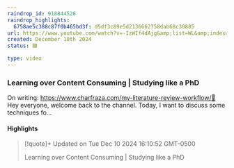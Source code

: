 ```yaml
---
raindrop_id: 918844528
raindrop_highlights:
  6758ae5c388c87f0b465bd3f: d5df3c89e5d2136662758dab68c30885
url: https://www.youtube.com/watch?v=-IzWIf4dAjg&amp;list=WL&amp;index=48
created: December 10th 2024
status: 🟥

type: video
---
```



### Learning over Content Consuming | Studying like a PhD

On writing: https://www.charfraza.com/my-literature-review-workflow/👋 Hey everyone, welcome back to the channel. Today, I want to discuss some techniques fo...

#### Highlights

> [!quote]+ Updated on Tue Dec 10 2024 16:10:52 GMT-0500
>
> Learning over Content Consuming | Studying like a PhD
